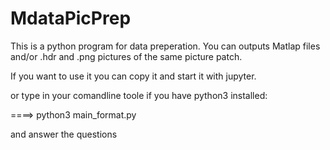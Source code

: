 # MdataPicPrep
This is a python program for data preperation. 
You can outputs Matlap files and/or .hdr and .png pictures of the same picture patch.

If you want to use it you can copy it and start it with jupyter.

or type in your comandline toole if you have python3 installed: 

====> python3 main_format.py 

and answer the questions
